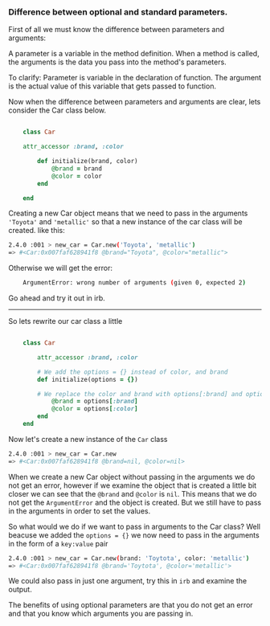 ### Difference between optional and standard parameters.

First of all we must know the difference between parameters and arguments:

A parameter is a variable in the method definition. When a method is called, the arguments is the data you pass into the method's parameters.

To clarify:
Parameter is variable in the declaration of function. The argument is the actual value of this variable that gets passed to function.

Now when the difference between parameters and arguments are clear, lets consider the Car class below.

```ruby

    class Car

    attr_accessor :brand, :color

        def initialize(brand, color)
            @brand = brand
            @color = color
        end

    end

```

Creating a new Car object means that we need to pass in the arguments `'Toyota'` and `'metallic'` so that a new instance of the car class will be created. like this:

```bash
2.4.0 :001 > new_car = Car.new('Toyota', 'metallic')
=> #<Car:0x007faf628941f8 @brand="Toyota", @color="metallic">
```

Otherwise we will get the error:

```bash
    ArgumentError: wrong number of arguments (given 0, expected 2)
```

Go ahead and try it out in irb.

---

So lets rewrite our car class a little

```ruby

    class Car

        attr_accessor :brand, :color

        # We add the options = {} instead of color, and brand
        def initialize(options = {})

        # We replace the color and brand with options[:brand] and options[:color]
            @brand = options[:brand]
            @color = options[:color]
        end
    end

```

Now let's create a new instance of the `Car` class

```bash
2.4.0 :001 > new_car = Car.new
=> #<Car:0x007faf628941f8 @brand=nil, @color=nil>
```

When we create a new Car object without passing in the arguments we do not get an error, however if we examine the object that is created a little bit closer we can see that the `@brand` and `@color` is `nil`. This means that we do not get the `ArgumentError` and the object is created. But we still have to pass in the arguments in order to set the values.


So what would we do if we want to pass in arguments to the Car class? Well beacuse we added the `options = {}` we now need to pass in the arguments in the form of a `key:value` pair

```bash
2.4.0 :001 > new_car = Car.new(brand: 'Toytota', color: 'metallic')
=> #<Car:0x007faf628941f8 @brand='Toytota', @color='metallic'>
```

We could also pass in just one argument, try this in `irb` and examine the output.

The benefits of using optional parameters are that you do not get an error and that you know which arguments you are passing in.
